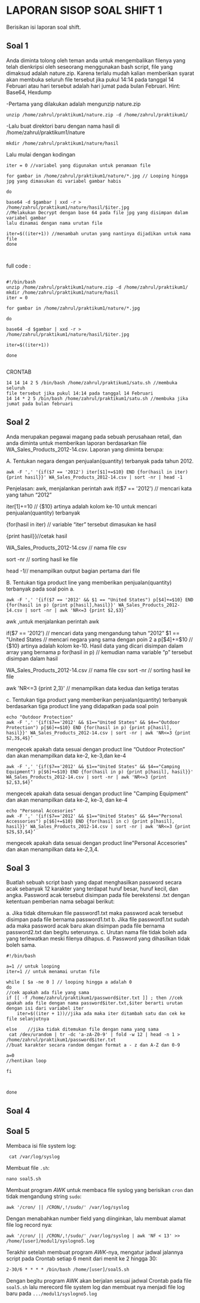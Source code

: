 # LAPORAN SISOP SOAL SHIFT 1

Berisikan isi laporan soal shift.
## Soal 1
Anda diminta tolong oleh teman anda untuk mengembalikan filenya yang telah dienkripsi oleh seseorang menggunakan bash script, file yang dimaksud adalah nature.zip. Karena terlalu mudah kalian memberikan syarat akan membuka seluruh file tersebut jika pukul 14:14 pada tanggal 14 Februari atau hari tersebut adalah hari jumat pada bulan Februari. Hint: Base64, Hexdump

-Pertama yang dilakukan adalah mengunzip nature.zip

```
unzip /home/zahrul/praktikum1/nature.zip -d /home/zahrul/praktikum1/ 

```
-Lalu buat direktori baru dengan nama hasil di  /home/zahrul/praktikum1/nature

```
mkdir /home/zahrul/praktikum1/nature/hasil

```
Lalu mulai dengan kodingan
```
iter = 0 //variabel yang digunakan untuk penamaan file

for gambar in /home/zahrul/praktikum1/nature/*.jpg // Looping hingga jpg yang dimasukan di variabel gambar habis

do

base64 -d $gambar | xxd -r > /home/zahrul/praktikum1/nature/hasil/$iter.jpg
//Melakukan Decrypt dengan base 64 pada file jpg yang disimpan dalam variabel gambar
lalu dinamai dengan nama urutan file 

iter=$((iter+1)) //menambah urutan yang nantinya dijadikan untuk nama file
done



```

full code :
```

#!/bin/bash
unzip /home/zahrul/praktikum1/nature.zip -d /home/zahrul/praktikum1/
mkdir /home/zahrul/praktikum1/nature/hasil
iter = 0

for gambar in /home/zahrul/praktikum1/nature/*.jpg

do

base64 -d $gambar | xxd -r > /home/zahrul/praktikum1/nature/hasil/$iter.jpg

iter=$((iter+1))

done


```
CRONTAB
```
14 14 14 2 5 /bin/bash /home/zahrul/praktikum1/satu.sh //membuka seluruh
file tersebut jika pukul 14:14 pada tanggal 14 Februari
14 14 * 2 5 /bin/bash /home/zahrul/praktikum1/satu.sh //membuka jika jumat pada bulan februari

```
## Soal 2
Anda merupakan pegawai magang pada sebuah perusahaan retail, dan anda diminta
untuk memberikan laporan berdasarkan file WA_Sales_Products_2012-14.csv.
Laporan yang diminta berupa:

A. Tentukan negara dengan penjualan(quantity) terbanyak pada tahun
2012.

```
awk -F ',' '{if($7 == '2012') iter[$1]+=$10} END {for(hasil in iter) {print hasil}}' WA_Sales_Products_2012-14.csv | sort -nr | head -1
```

 Penjelasan:
awk, menjalankan perintah awk
if($7 == '2012') // mencari kata yang tahun “2012” 

iter[$1]+=$10 // {$10} artinya adalah kolom ke-10  untuk mencari penjualan(quantity) terbanyak

{for(hasil in iter) // variable “iter” tersebut dimasukan ke hasil

 {print hasil}}//cetak hasil

WA_Sales_Products_2012-14.csv // nama file csv

sort -nr // sorting hasil ke file

head -1// menampilkan output bagian pertama dari file


B. Tentukan tiga product line yang memberikan penjualan(quantity)
terbanyak pada soal poin a.
```
awk -F ',' '{if($7 == '2012' && $1 == "United States") p[$4]+=$10} END {for(hasil in p) {print p[hasil],hasil}}' WA_Sales_Products_2012-14.csv | sort -nr | awk 'NR<=3 {print $2,$3}'
```
awk ,untuk menjalankan perintah awk

   if($7 == '2012') // mencari data yang mengandung tahun “2012” 
       $1 == "United States // mencari negara yang sama dengan poin 2 a
       p[$4]+=$10 // {$10} artinya adalah kolom ke-10. Hasil data yang dicari disimpan dalam array yang bernama p
      for(hasil in p) //  kemudian nama variable “p” tersebut disimpan dalam hasil

WA_Sales_Products_2012-14.csv // nama file csv
sort -nr // sorting hasil ke file

awk 'NR<=3 {print $2,$3}' // menampilkan data kedua dan ketiga teratas


c. Tentukan tiga product yang memberikan penjualan(quantity)
terbanyak berdasarkan tiga product line yang didapatkan pada soal
poin 

```
echo "Outdoor Protection"
awk -F ',' '{if($7=='2012' && $1=="United States" && $4=="Outdoor Protection") p[$6]+=$10} END {for(hasil in p) {print p[hasil], hasil}}' WA_Sales_Products_2012-14.csv | sort -nr | awk 'NR<=3 {print $2,3$,4$}’
```
mengecek apakah data sesuai dengan product line “Outdoor Protection”  dan akan menampilkan data ke-2, ke-3,dan ke-4

```echo "Camping Equipment"
awk -F ',' '{if($7=='2012' && $1=="United States" && $4=="Camping Equipment") p[$6]+=$10} END {for(hasil in p) {print p[hasil], hasil}}' WA_Sales_Products_2012-14.csv | sort -nr | awk 'NR<=3 {print $2,$3,$4}’
```
mengecek apakah data sesuai dengan product line "Camping Equipment" dan akan menampilkan data ke-2, ke-3, dan ke-4

```
echo "Personal Accesories"
awk -F ',' '{if($7=='2012' && $1=="United States" && $4=="Personal Accessories") p[$6]+=$10} END {for(hasil in c) {print p[hasil], hasil}}' WA_Sales_Products_2012-14.csv | sort -nr | awk 'NR<=3 {print $2$,$3,$4}’
```

mengecek apakah data sesuai dengan product line"Personal Accesories" dan akan menampilkan data ke-2,3,4.

## Soal 3
Buatlah sebuah script bash yang dapat menghasilkan password secara acak
sebanyak 12 karakter yang terdapat huruf besar, huruf kecil, dan angka. Password
acak tersebut disimpan pada file berekstensi .txt dengan ketentuan pemberian nama
sebagai berikut:

a. Jika tidak ditemukan file password1.txt maka password acak tersebut
disimpan pada file bernama password1.txt
b. Jika file password1.txt sudah ada maka password acak baru akan
disimpan pada file bernama password2.txt dan begitu seterusnya.
c. Urutan nama file tidak boleh ada yang terlewatkan meski filenya
dihapus.
d. Password yang dihasilkan tidak boleh sama.


```
#!/bin/bash

a=1 // untuk looping
iter=1 // untuk menamai urutan file

while [ $a -ne 0 ] // looping hingga a adalah 0
do
//cek apakah ada file yang sama
if [[ -f /home/zahrul/praktikum1/password$iter.txt ]] ; then //cek apakah ada file dengan nama password$iter.txt,$iter berarti urutan dengan isi dari variabel iter
	iter=$((iter + 1))//jika ada maka iter ditambah satu dan cek ke file selanjutnya

else	//jika tidak ditemukan file dengan nama yang sama
 cat /dev/urandom | tr -dc 'a-zA-Z0-9' | fold -w 12 | head -n 1 > /home/zahrul/praktikum1/password$iter.txt
//buat karakter secara random dengan format a - z dan A-Z dan 0-9

a=0
//hentikan loop

fi



done
```



## Soal 4

## Soal 5
Membaca isi file system log:
 
```
 cat /var/log/syslog
```

Membuat file ```.sh```:
```
nano soal5.sh
```

Membuat program <i>AWK</i> untuk membaca file syslog yang berisikan ``` cron ``` dan tidak mengandung string ```sudo```:

```
awk '/cron/ || /CRON/,!/sudo/' /var/log/syslog
```

Dengan menabahkan number field yang diinginkan, lalu membuat alamat file log record nya:
```
awk '/cron/ || /CRON/,!/sudo/' /var/log/syslog | awk 'NF < 13' >> /home/[user]/modul1/syslogno5.log
```

Terakhir setelah membuat program <i>AWK</i>-nya, mengatur jadwal jalannya script pada Crontab setiap 6 menit dari menit ke 2 hingga 30:

```
2-30/6 * * * * /bin/bash /home/[user]/soal5.sh
```

Dengan begitu program AWK akan berjalan sesuai jadwal Crontab pada file ```soal5.sh``` lalu merecord file system log dan
membuat nya menjadi file log baru pada ```.../modul1/syslogno5.log```
